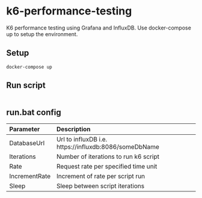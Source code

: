 # k6-performance-testing
K6 performance testing using Grafana and InfluxDB.
Use docker-compose up to setup the environment.	
## Setup
```
docker-compose up
```
## Run script
```

```
## run.bat config
| Parameter | Description    |
|:--    | :--   |
| DatabaseUrl | Url to influxDB i.e. https://influxdb:8086/someDbName |
| Iterations |Number of iterations to run k6 script |
| Rate | Request rate per specified time unit  |
| IncrementRate | Increment of rate per script run  |
| Sleep | Sleep between script iterations  |